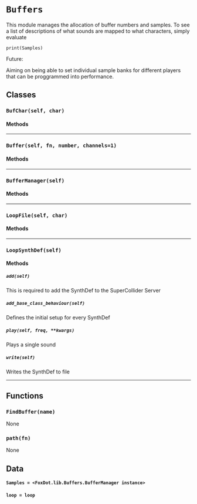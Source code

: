 # `Buffers`

This module manages the allocation of buffer numbers and samples. To see
a list of descriptions of what sounds are mapped to what characters,
simply evaluate

    print(Samples)

Future:

Aiming on being able to set individual sample banks for different players
that can be proggrammed into performance.

## Classes

### `BufChar(self, char)`



#### Methods

---

### `Buffer(self, fn, number, channels=1)`



#### Methods

---

### `BufferManager(self)`



#### Methods

---

### `LoopFile(self, char)`



#### Methods

---

### `LoopSynthDef(self)`



#### Methods

##### `add(self)`

This is required to add the SynthDef to the SuperCollider Server 

##### `add_base_class_behaviour(self)`

Defines the initial setup for every SynthDef 

##### `play(self, freq, **kwargs)`

Plays a single sound 

##### `write(self)`

Writes the SynthDef to file 

---

## Functions

### `FindBuffer(name)`

None

### `path(fn)`

None

## Data

#### `Samples = <FoxDot.lib.Buffers.BufferManager instance>`

#### `loop = loop`

